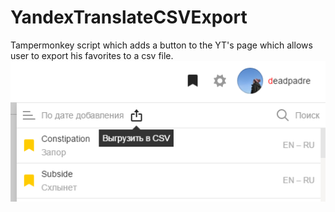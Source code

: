 # YandexTranslateCSVExport

Tampermonkey script which adds a button to the YT's page which allows user to export his favorites to a csv file.
![Screenshot_1](/Screenshot_1.png?raw=true)
